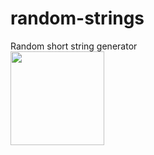 # random-strings
Random short string generator
<br>
<img src="https://github.com/victoroalvarez/random-strings-python/blob/master/dice-151867_640.png" width="150">
